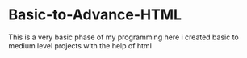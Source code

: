 # Basic-to-Advance-HTML
This is a very basic phase of my programming here i created basic to medium level projects with the help of html
